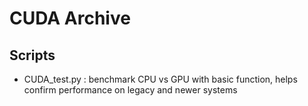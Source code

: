 # CUDA Archive

## Scripts

- CUDA_test.py : benchmark CPU vs GPU with basic function, helps confirm performance on legacy and newer systems
